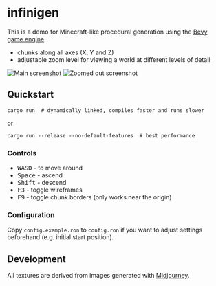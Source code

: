 # infinigen

This is a demo for Minecraft-like procedural generation using the [Bevy game engine](https://bevyengine.org/).

- chunks along all axes (X, Y and Z)
- adjustable zoom level for viewing a world at different levels of detail

![Main screenshot](screenshots/main.png "Screenshot")
![Zoomed out screenshot](screenshots/zoomed_out.png "Zoomed out")

## Quickstart

```shell
cargo run  # dynamically linked, compiles faster and runs slower
```

or

```shell
cargo run --release --no-default-features  # best performance
```

### Controls

- <kbd>W</kbd><kbd>A</kbd><kbd>S</kbd><kbd>D</kbd> - to move around
- <kbd>Space</kbd> - ascend
- <kbd>Shift</kbd> - descend
- <kbd>F3</kbd> - toggle wireframes
- <kbd>F9</kbd> - toggle chunk borders (only works near the origin)

### Configuration

Copy `config.example.ron` to `config.ron` if you want to adjust settings beforehand (e.g. initial start position).

## Development

All textures are derived from images generated with [Midjourney](https://midjourney.com).
